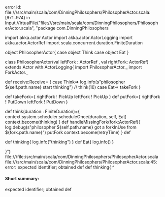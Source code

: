 error id: file://<WORKSPACE>/src/main/scala/com/DinningPhilosophers/PhilosopherActor.scala:[971..974) in Input.VirtualFile("file://<WORKSPACE>/src/main/scala/com/DinningPhilosophers/PhilosopherActor.scala", "package com.DinningPhilosophers

import akka.actor.Actor
import akka.actor.ActorLogging
import akka.actor.ActorRef
import scala.concurrent.duration.FiniteDuration

object PhilosopherActor{
    case object Think
    case object Eat
}

class PhilosopherActor(val leftFork : ActorRef , val rightFork: ActorRef) extends Actor with ActorLogging{
import PhilosopherActor._
import ForkActor._

def receive:Receive= {
    case Think=>
        log.info(s"philosopher ${self.path.name} start thinking")
    // think(10)
    case Eat=>
        takeFork
}

def takeFork={
rightFork ! PickUp
leftFork ! PickUp
}
def putFork={
    rightFork ! PutDown
    leftFork ! PutDown
}

def think(duration : FiniteDuration)={
    context.system.scheduler.scheduleOnce(duration, self, Eat)
    context.become(thinking)
}
def handleMissingFork(fork:ActorRef){
    log.debug(s"philosopher ${self.path.name} got a forkInUse from ${fork.path.name}")
    putFork
    context.become(retryTime)
}
def 

def thinking{
    log.info("thinking")
}
def Eat{
    log.info()
}

}")
file://<WORKSPACE>/file:<WORKSPACE>/src/main/scala/com/DinningPhilosophers/PhilosopherActor.scala
file://<WORKSPACE>/src/main/scala/com/DinningPhilosophers/PhilosopherActor.scala:45: error: expected identifier; obtained def
def thinking{
^
#### Short summary: 

expected identifier; obtained def